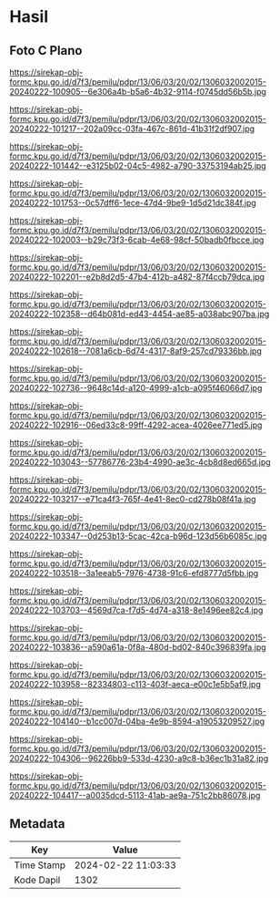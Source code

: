 # Hasil

## Foto C Plano

https://sirekap-obj-formc.kpu.go.id/d7f3/pemilu/pdpr/13/06/03/20/02/1306032002015-20240222-100905--6e306a4b-b5a6-4b32-9114-f0745dd56b5b.jpg

https://sirekap-obj-formc.kpu.go.id/d7f3/pemilu/pdpr/13/06/03/20/02/1306032002015-20240222-101217--202a09cc-03fa-467c-861d-41b31f2df907.jpg

https://sirekap-obj-formc.kpu.go.id/d7f3/pemilu/pdpr/13/06/03/20/02/1306032002015-20240222-101442--e3125b02-04c5-4982-a790-33753194ab25.jpg

https://sirekap-obj-formc.kpu.go.id/d7f3/pemilu/pdpr/13/06/03/20/02/1306032002015-20240222-101753--0c57dff6-1ece-47d4-9be9-1d5d21dc384f.jpg

https://sirekap-obj-formc.kpu.go.id/d7f3/pemilu/pdpr/13/06/03/20/02/1306032002015-20240222-102003--b29c73f3-6cab-4e68-98cf-50badb0fbcce.jpg

https://sirekap-obj-formc.kpu.go.id/d7f3/pemilu/pdpr/13/06/03/20/02/1306032002015-20240222-102201--e2b8d2d5-47b4-412b-a482-87f4ccb79dca.jpg

https://sirekap-obj-formc.kpu.go.id/d7f3/pemilu/pdpr/13/06/03/20/02/1306032002015-20240222-102358--d64b081d-ed43-4454-ae85-a038abc907ba.jpg

https://sirekap-obj-formc.kpu.go.id/d7f3/pemilu/pdpr/13/06/03/20/02/1306032002015-20240222-102618--7081a6cb-6d74-4317-8af9-257cd79336bb.jpg

https://sirekap-obj-formc.kpu.go.id/d7f3/pemilu/pdpr/13/06/03/20/02/1306032002015-20240222-102736--9648c14d-a120-4999-a1cb-a095f46066d7.jpg

https://sirekap-obj-formc.kpu.go.id/d7f3/pemilu/pdpr/13/06/03/20/02/1306032002015-20240222-102916--06ed33c8-99ff-4292-acea-4026ee771ed5.jpg

https://sirekap-obj-formc.kpu.go.id/d7f3/pemilu/pdpr/13/06/03/20/02/1306032002015-20240222-103043--57786776-23b4-4990-ae3c-4cb8d8ed665d.jpg

https://sirekap-obj-formc.kpu.go.id/d7f3/pemilu/pdpr/13/06/03/20/02/1306032002015-20240222-103217--e71ca4f3-765f-4e41-8ec0-cd278b08f41a.jpg

https://sirekap-obj-formc.kpu.go.id/d7f3/pemilu/pdpr/13/06/03/20/02/1306032002015-20240222-103347--0d253b13-5cac-42ca-b96d-123d56b6085c.jpg

https://sirekap-obj-formc.kpu.go.id/d7f3/pemilu/pdpr/13/06/03/20/02/1306032002015-20240222-103518--3a1eeab5-7976-4738-91c6-efd8777d5fbb.jpg

https://sirekap-obj-formc.kpu.go.id/d7f3/pemilu/pdpr/13/06/03/20/02/1306032002015-20240222-103703--4569d7ca-f7d5-4d74-a318-8e1496ee82c4.jpg

https://sirekap-obj-formc.kpu.go.id/d7f3/pemilu/pdpr/13/06/03/20/02/1306032002015-20240222-103836--a590a61a-0f8a-480d-bd02-840c396839fa.jpg

https://sirekap-obj-formc.kpu.go.id/d7f3/pemilu/pdpr/13/06/03/20/02/1306032002015-20240222-103958--82334803-c113-403f-aeca-e00c1e5b5af9.jpg

https://sirekap-obj-formc.kpu.go.id/d7f3/pemilu/pdpr/13/06/03/20/02/1306032002015-20240222-104140--b1cc007d-04ba-4e9b-8594-a19053209527.jpg

https://sirekap-obj-formc.kpu.go.id/d7f3/pemilu/pdpr/13/06/03/20/02/1306032002015-20240222-104306--96226bb9-533d-4230-a9c8-b36ec1b31a82.jpg

https://sirekap-obj-formc.kpu.go.id/d7f3/pemilu/pdpr/13/06/03/20/02/1306032002015-20240222-104417--a0035dcd-5113-41ab-ae9a-751c2bb86078.jpg


## Metadata

| Key        | Value               |
| ---------- | ------------------- |
| Time Stamp | 2024-02-22 11:03:33 |
| Kode Dapil | 1302                |




